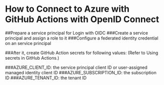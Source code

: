 # How to Connect to Azure with GitHub Actions with OpenID Connect

##Prepare a service principal for Login with OIDC
###Create a service principal and assign a role to it
###Configure a federated identity credential on an service principal

##After it, create GitHub Action secrets for following values: (Refer to Using secrets in GitHub Actions.)

  ###AZURE_CLIENT_ID: the service principal client ID or user-assigned managed identity client ID
  ###AZURE_SUBSCRIPTION_ID: the subscription ID
  ###AZURE_TENANT_ID: the tenant ID
